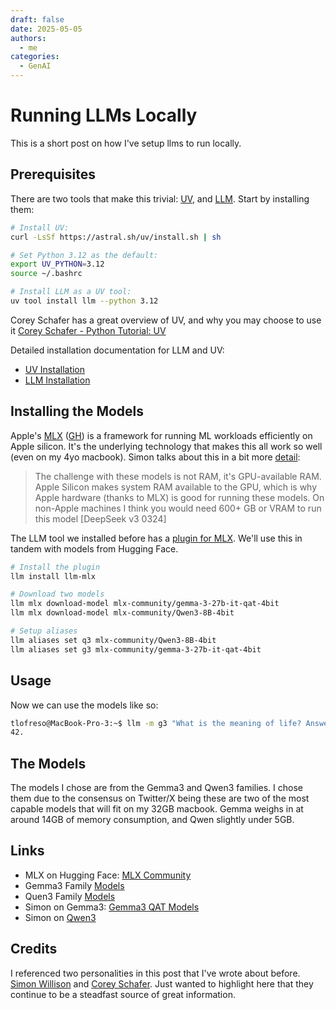 ```yaml
---
draft: false
date: 2025-05-05
authors:
  - me
categories:
  - GenAI
---
```


# Running LLMs Locally
This is a short post on how I've setup llms to run locally.<!-- more -->

## Prerequisites
There are two tools that make this trivial: [UV](https://docs.astral.sh/uv/), and [LLM](https://llm.datasette.io/en/stable/). Start by installing them:

```bash
# Install UV:
curl -LsSf https://astral.sh/uv/install.sh | sh

# Set Python 3.12 as the default:
export UV_PYTHON=3.12
source ~/.bashrc

# Install LLM as a UV tool:
uv tool install llm --python 3.12
```

Corey Schafer has a great overview of UV, and why you may choose to use it [Corey Schafer - Python Tutorial: UV](https://youtu.be/AMdG7IjgSPM?si=duXrWjJDuAjMZtp1)  

Detailed installation documentation for LLM and UV:

 - [UV Installation](https://docs.astral.sh/uv/getting-started/installation/)
 - [LLM Installation](https://llm.datasette.io/en/stable/setup.html)

## Installing the Models
Apple's [MLX](https://opensource.apple.com/projects/mlx/) ([GH](https://github.com/ml-explore/mlx)) is a framework for running ML workloads efficiently on Apple silicon. It's the underlying technology that makes this all work so well (even on my 4yo macbook). Simon talks about this in a bit more [detail](https://x.com/simonw/status/1904213763454337127):

> The challenge with these models is not RAM, it's GPU-available RAM. Apple Silicon makes system RAM available to the GPU, which is why Apple hardware (thanks to MLX) is good for running these models. On non-Apple machines I think you would need 600+ GB or VRAM to run this model [DeepSeek v3 0324]

The LLM tool we installed before has a [plugin for MLX](https://github.com/simonw/llm-mlx). We'll use this in tandem with models from Hugging Face.

```bash
# Install the plugin
llm install llm-mlx

# Download two models
llm mlx download-model mlx-community/gemma-3-27b-it-qat-4bit
llm mlx download-model mlx-community/Qwen3-8B-4bit

# Setup aliases
llm aliases set q3 mlx-community/Qwen3-8B-4bit
llm aliases set g3 mlx-community/gemma-3-27b-it-qat-4bit
```

## Usage
Now we can use the models like so:

```bash
tlofreso@MacBook-Pro-3:~$ llm -m g3 "What is the meaning of life? Answer in a single number."
42. 
```

## The Models
The models I chose are from the Gemma3 and Qwen3 families. I chose them due to the consensus on Twitter/X being these are two of the most capable models that will fit on my 32GB macbook. Gemma weighs in at around 14GB of memory consumption, and Qwen slightly under 5GB.

## Links
 - MLX on Hugging Face: [MLX Community](https://huggingface.co/mlx-community)
 - Gemma3 Family [Models](https://ai.google.dev/gemma)
 - Quen3 Family [Models](https://qwenlm.github.io/blog/qwen3/)
 - Simon on Gemma3: [Gemma3 QAT Models](https://simonwillison.net/2025/Apr/19/gemma-3-qat-models/)
 - Simon on [Qwen3](https://simonwillison.net/2025/Apr/29/qwen-3/)

## Credits
I referenced two personalities in this post that I've wrote about before. [Simon Willison](../people-i-follow.md/#simon-willison) and [Corey Schafer](../people-i-follow.md/#corey-schafer). Just wanted to highlight here that they continue to be a steadfast source of great information.